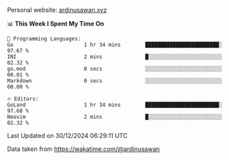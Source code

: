 Personal website: [ardinusawan.xyz](https://ardinusawan.xyz)

<!--START_SECTION:waka-->
📊 **This Week I Spent My Time On** 

```text
💬 Programming Languages: 
Go                       1 hr 34 mins        ████████████████████████░   97.67 % 
INI                      2 mins              █░░░░░░░░░░░░░░░░░░░░░░░░   02.32 % 
go.mod                   0 secs              ░░░░░░░░░░░░░░░░░░░░░░░░░   00.01 % 
Markdown                 0 secs              ░░░░░░░░░░░░░░░░░░░░░░░░░   00.00 % 

🔥 Editors: 
GoLand                   1 hr 34 mins        ████████████████████████░   97.68 % 
Neovim                   2 mins              █░░░░░░░░░░░░░░░░░░░░░░░░   02.32 % 
```


 Last Updated on 30/12/2024 06:29:11 UTC
<!--END_SECTION:waka-->
Data taken from https://wakatime.com/@ardinusawan
